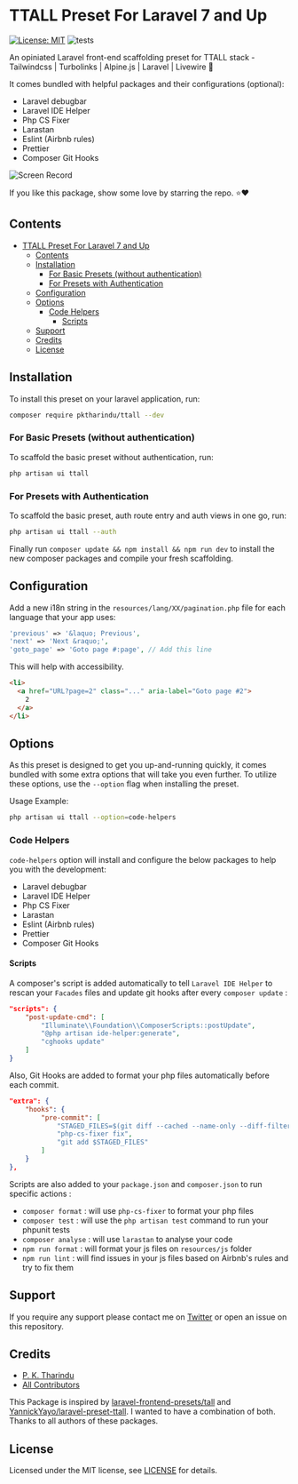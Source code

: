 # TTALL Preset For Laravel 7 and Up

[![License: MIT](https://img.shields.io/badge/license-MIT-green)](/LICENSE)
![tests](https://github.com/pktharindu/ttall/workflows/tests/badge.svg)

An opiniated Laravel front-end scaffolding preset for TTALL stack - Tailwindcss | Turbolinks | Alpine.js | Laravel | Livewire 🚀

It comes bundled with helpful packages and their configurations (optional):

- Laravel debugbar
- Laravel IDE Helper
- Php CS Fixer
- Larastan
- Eslint (Airbnb rules)
- Prettier
- Composer Git Hooks

![Screen Record](https://raw.githubusercontent.com/pktharindu/ttall/master/screenshots/screen-record.gif)

If you like this package, show some love by starring the repo. ⭐❤

## Contents

- [TTALL Preset For Laravel 7 and Up](#ttall-preset-for-laravel-7-and-up)
  - [Contents](#contents)
  - [Installation](#installation)
    - [For Basic Presets (without authentication)](#for-basic-presets-without-authentication)
    - [For Presets with Authentication](#for-presets-with-authentication)
  - [Configuration](#configuration)
  - [Options](#options)
    - [Code Helpers](#code-helpers)
      - [Scripts](#scripts)
  - [Support](#support)
  - [Credits](#credits)
  - [License](#license)


## Installation

To install this preset on your laravel application, run:

``` bash
composer require pktharindu/ttall --dev
```

### For Basic Presets (without authentication)

To scaffold the basic preset without authentication, run:
``` bash
php artisan ui ttall
```

### For Presets with Authentication

To scaffold the basic preset, auth route entry and auth views in one go, run:
``` bash
php artisan ui ttall --auth
```
Finally run `composer update && npm install && npm run dev` to install the new composer packages and compile your fresh scaffolding.

## Configuration

Add a new i18n string in the `resources/lang/XX/pagination.php` file for each language that your app uses:

```php
'previous' => '&laquo; Previous',
'next' => 'Next &raquo;',
'goto_page' => 'Goto page #:page', // Add this line
```

This will help with accessibility.

```html
<li>
  <a href="URL?page=2" class="..." aria-label="Goto page #2">
    2
  </a>
</li>
```

## Options

As this preset is designed to get you up-and-running quickly, it comes bundled with some extra options that will take you even further. To utilize these options, use the `--option` flag when installing the preset.

Usage Example:

```bash
php artisan ui ttall --option=code-helpers
```

### Code Helpers

`code-helpers` option will install and configure the below packages to help you with the development:

- Laravel debugbar
- Laravel IDE Helper
- Php CS Fixer
- Larastan
- Eslint (Airbnb rules)
- Prettier
- Composer Git Hooks

#### Scripts

A composer's script is added automatically to tell `Laravel IDE Helper` to rescan your `Facades` files and update git hooks after every `composer update` :

```json
"scripts": {
    "post-update-cmd": [
        "Illuminate\\Foundation\\ComposerScripts::postUpdate",
        "@php artisan ide-helper:generate",
        "cghooks update"
    ]
}
```

Also, Git Hooks are added to format your php files automatically before each commit.

```json
"extra": {
    "hooks": {
        "pre-commit": [
            "STAGED_FILES=$(git diff --cached --name-only --diff-filter=ACM -- '*.php')",
            "php-cs-fixer fix",
            "git add $STAGED_FILES"
        ]
    }
},
```

Scripts are also added to your `package.json` and `composer.json` to run specific actions :

- `composer format` : will use `php-cs-fixer` to format your php files
- `composer test` : will use the `php artisan test` command to run your phpunit tests
- `composer analyse` : will use `larastan` to analyse your code
- `npm run format` : will format your js files on `resources/js` folder
- `npm run lint` : will find issues in your js files based on Airbnb's rules and try to fix them

## Support

If you require any support please contact me on [Twitter](https://twitter.com/CallMeTharindu) or open an issue on this repository.

## Credits

- [P. K. Tharindu](https://github.com/pktharindu)
- [All Contributors](../../contributors)

This Package is inspired by [laravel-frontend-presets/tall](https://github.com/laravel-frontend-presets/tall) and [YannickYayo/laravel-preset-ttall](https://github.com/YannickYayo/laravel-preset-ttall). I wanted to have a combination of both. Thanks to all authors of these packages.

## License

Licensed under the MIT license, see [LICENSE](/LICENSE) for details.
